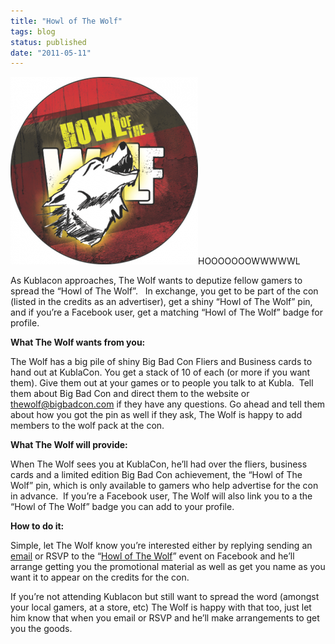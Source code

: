 ```yaml
---
title: "Howl of The Wolf"
tags: blog
status: published
date: "2011-05-11"
---
```


[![Howl of The Wolf Badge](/images/howl-ofthe-wolf4-no-url-forprint-300x300.png "Howl of The Wolf Badge")](http://www.bigbadcon.com/wp-content/uploads/2011/05/howl-ofthe-wolf4-no-url-forprint.png)HOOOOOOOWWWWWL

As Kublacon approaches, The Wolf wants to deputize fellow gamers to spread the “Howl of The Wolf”.   In exchange, you get to be part of the con (listed in the credits as an advertiser), get a shiny “Howl of The Wolf” pin, and if you’re a Facebook user, get a matching “Howl of The Wolf” badge for profile.

**What The Wolf wants from you:**

The Wolf has a big pile of shiny Big Bad Con Fliers and Business cards to hand out at KublaCon. You get a stack of 10 of each (or more if you want them). Give them out at your games or to people you talk to at Kubla.  Tell them about Big Bad Con and direct them to the website or [thewolf@bigbadcon.com](mailto:thewolf@bigbadcon.com) if they have any questions. Go ahead and tell them about how you got the pin as well if they ask, The Wolf is happy to add members to the wolf pack at the con.

**What The Wolf will provide:**

When The Wolf sees you at KublaCon, he’ll had over the fliers, business cards and a limited edition Big Bad Con achievement, the “Howl of The Wolf” pin, which is only available to gamers who help advertise for the con in advance.  If you’re a Facebook user, The Wolf will also link you to a the “Howl of The Wolf” badge you can add to your profile.

**How to do it:**

Simple, let The Wolf know you’re interested either by replying sending an [email](mailto:thewolf@bigbadcon.com) or RSVP to the “[Howl of The Wolf](http://www.facebook.com/event.php?eid=114375851980310)” event on Facebook and he’ll arrange getting you the promotional material as well as get you name as you want it to appear on the credits for the con.

If you’re not attending Kublacon but still want to spread the word (amongst your local gamers, at a store, etc) The Wolf is happy with that too, just let him know that when you email or RSVP and he’ll make arrangements to get you the goods.
